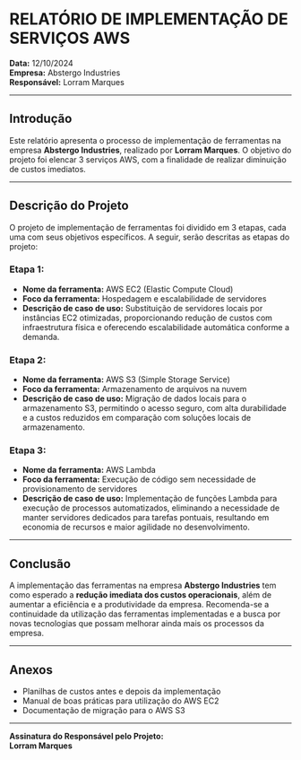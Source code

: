 # RELATÓRIO DE IMPLEMENTAÇÃO DE SERVIÇOS AWS

**Data:** 12/10/2024  
**Empresa:** Abstergo Industries  
**Responsável:** Lorram Marques

---

## Introdução

Este relatório apresenta o processo de implementação de ferramentas na empresa **Abstergo Industries**, realizado por **Lorram Marques**. O objetivo do projeto foi elencar 3 serviços AWS, com a finalidade de realizar diminuição de custos imediatos.

---

## Descrição do Projeto

O projeto de implementação de ferramentas foi dividido em 3 etapas, cada uma com seus objetivos específicos. A seguir, serão descritas as etapas do projeto:

### Etapa 1:
- **Nome da ferramenta:** AWS EC2 (Elastic Compute Cloud)  
- **Foco da ferramenta:** Hospedagem e escalabilidade de servidores  
- **Descrição de caso de uso:** Substituição de servidores locais por instâncias EC2 otimizadas, proporcionando redução de custos com infraestrutura física e oferecendo escalabilidade automática conforme a demanda.

### Etapa 2:
- **Nome da ferramenta:** AWS S3 (Simple Storage Service)  
- **Foco da ferramenta:** Armazenamento de arquivos na nuvem  
- **Descrição de caso de uso:** Migração de dados locais para o armazenamento S3, permitindo o acesso seguro, com alta durabilidade e a custos reduzidos em comparação com soluções locais de armazenamento.

### Etapa 3:
- **Nome da ferramenta:** AWS Lambda  
- **Foco da ferramenta:** Execução de código sem necessidade de provisionamento de servidores  
- **Descrição de caso de uso:** Implementação de funções Lambda para execução de processos automatizados, eliminando a necessidade de manter servidores dedicados para tarefas pontuais, resultando em economia de recursos e maior agilidade no desenvolvimento.

---

## Conclusão

A implementação das ferramentas na empresa **Abstergo Industries** tem como esperado a **redução imediata dos custos operacionais**, além de aumentar a eficiência e a produtividade da empresa. Recomenda-se a continuidade da utilização das ferramentas implementadas e a busca por novas tecnologias que possam melhorar ainda mais os processos da empresa.

---

## Anexos
- Planilhas de custos antes e depois da implementação
- Manual de boas práticas para utilização do AWS EC2
- Documentação de migração para o AWS S3

---

**Assinatura do Responsável pelo Projeto:**  
**Lorram Marques**
